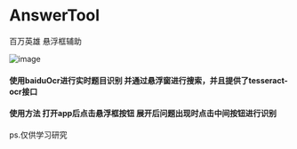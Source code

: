 # AnswerTool
百万英雄 悬浮框辅助

![image](https://github.com/zhengchuanzhe/MillionsHeroe/blob/master/demo.jpg)

#### 使用baiduOcr进行实时题目识别 并通过悬浮窗进行搜索，并且提供了tesseract-ocr接口
#### 使用方法 打开app后点击悬浮框按钮 展开后问题出现时点击中间按钮进行识别

ps.仅供学习研究

